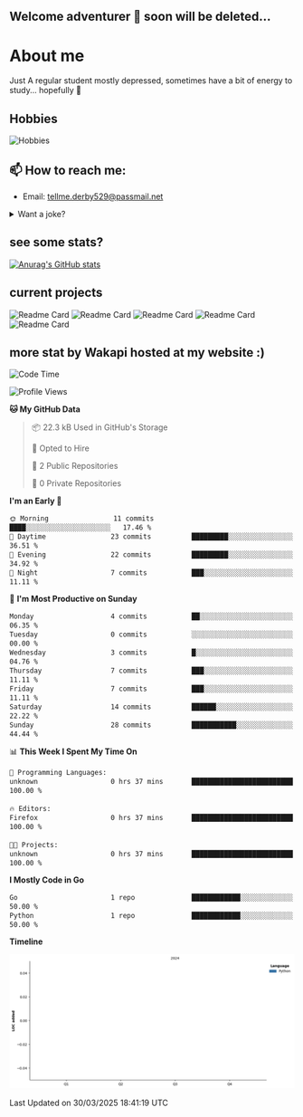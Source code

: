 ## Welcome adventurer 👋  soon will be deleted...  

# About me
Just A regular student mostly depressed, sometimes have a bit of energy to study... hopefully 🥲
## Hobbies
 ![Hobbies](https://img.shields.io/badge/Hobbies-Reading%20|%20Tar%20|%20Gym%20|%20Cooking%20|%20Walk'nTalk-FF69B4?style=for-the-badge&color=red)

## 📫 How to reach me: 
-  Email: tellme.derby529@passmail.net
<details>
 
<summary>Want a joke?</summary>

<!-- Start of jokes card -->
Thanks to <img width="20" hight="20" alt="github_ABSphreak_profile_picture" src="https://github.com/ABSphreak.png">
</br>
<img width="2000" hight="2000" src="https://readme-jokes.vercel.app/api">
<!-- end of jokes card -->

</details>

## see some stats?
[![Anurag's GitHub stats](https://github-readme-stats.vercel.app/api?username=jstMW&theme=ambient_gradient)]()

## current projects 
![Readme Card](https://github-readme-stats.vercel.app/api/pin/?username=jstMW&repo=NoobyAPI&theme=ambient_gradient)
![Readme Card](https://github-readme-stats.vercel.app/api/pin/?username=jstMW&repo=newface&theme=ambient_gradient)
![Readme Card](https://github-readme-stats.vercel.app/api/pin/?username=jstMW&repo=newsoul&theme=ambient_gradient)
![Readme Card](https://github-readme-stats.vercel.app/api/pin/?username=jstMW&repo=tackleet&theme=ambient_gradient)
![Readme Card](https://github-readme-stats.vercel.app/api/pin/?username=jstMW&repo=waka-readme-stats&theme=ambient_gradient)



## more stat by Wakapi hosted at my website :)
<!--START_SECTION:waka-->
![Code Time](http://img.shields.io/badge/Code%20Time-39%20hrs%2016%20mins-blue)

![Profile Views](http://img.shields.io/badge/Profile%20Views-0-blue)

**🐱 My GitHub Data** 

> 📦 22.3 kB Used in GitHub's Storage 
 > 
> 💼 Opted to Hire
 > 
> 📜 2 Public Repositories 
 > 
> 🔑 0 Private Repositories 
 > 
**I'm an Early 🐤** 

```text
🌞 Morning                11 commits          ████░░░░░░░░░░░░░░░░░░░░░   17.46 % 
🌆 Daytime                23 commits          █████████░░░░░░░░░░░░░░░░   36.51 % 
🌃 Evening                22 commits          █████████░░░░░░░░░░░░░░░░   34.92 % 
🌙 Night                  7 commits           ███░░░░░░░░░░░░░░░░░░░░░░   11.11 % 
```
📅 **I'm Most Productive on Sunday** 

```text
Monday                   4 commits           ██░░░░░░░░░░░░░░░░░░░░░░░   06.35 % 
Tuesday                  0 commits           ░░░░░░░░░░░░░░░░░░░░░░░░░   00.00 % 
Wednesday                3 commits           █░░░░░░░░░░░░░░░░░░░░░░░░   04.76 % 
Thursday                 7 commits           ███░░░░░░░░░░░░░░░░░░░░░░   11.11 % 
Friday                   7 commits           ███░░░░░░░░░░░░░░░░░░░░░░   11.11 % 
Saturday                 14 commits          ██████░░░░░░░░░░░░░░░░░░░   22.22 % 
Sunday                   28 commits          ███████████░░░░░░░░░░░░░░   44.44 % 
```


📊 **This Week I Spent My Time On** 

```text
💬 Programming Languages: 
unknown                  0 hrs 37 mins       █████████████████████████   100.00 % 

🔥 Editors: 
Firefox                  0 hrs 37 mins       █████████████████████████   100.00 % 

🐱‍💻 Projects: 
unknown                  0 hrs 37 mins       █████████████████████████   100.00 % 
```

**I Mostly Code in Go** 

```text
Go                       1 repo              ████████████░░░░░░░░░░░░░   50.00 % 
Python                   1 repo              ████████████░░░░░░░░░░░░░   50.00 % 
```



**Timeline**

![Lines of Code chart](https://raw.githubusercontent.com/jstMW/jstMW/main/assets/bar_graph.png)


 Last Updated on 30/03/2025 18:41:19 UTC
<!--END_SECTION:waka-->
